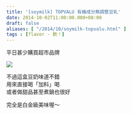 ```yaml
---
title: '[soymilk] TOPVALU 有機成分無調整豆乳'
date: 2014-10-02T11:00:00.000+08:00
draft: false
aliases: [ "/2014/10/soymilk-topvalu.html" ]
tags : [flavor - 飲！]
---
```


平日甚少購買超市品牌  

![](/images/topvalusoymilk.jpg)

不過這盒豆奶味道不錯  
用來直接喝「加料」喝  
或者做甜品甚至煮鍋也很好  
  
完全是白金級美味喔～
